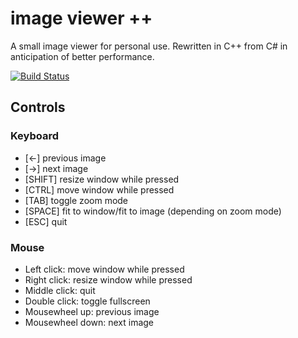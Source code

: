 # image viewer ++
A small image viewer for personal use. Rewritten in C++ from C# in anticipation of better performance.

[![Build Status](https://travis-ci.org/SHyx0rmZ/image-viewer-xx.svg?branch=develop)](https://travis-ci.org/SHyx0rmZ/image-viewer-xx)
## Controls
### Keyboard
- [←] previous image
- [→] next image
- [SHIFT] resize window while pressed
- [CTRL] move window while pressed
- [TAB] toggle zoom mode
- [SPACE] fit to window/fit to image (depending on zoom mode)
- [ESC] quit

### Mouse
- Left click: move window while pressed
- Right click: resize window while pressed
- Middle click: quit
- Double click: toggle fullscreen
- Mousewheel up: previous image
- Mousewheel down: next image
